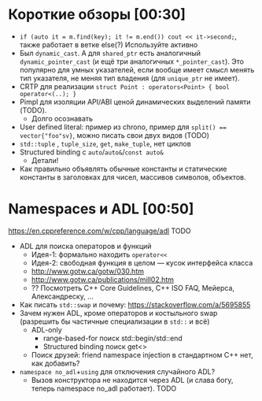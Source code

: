 # Короткие обзоры [00:30]
* `if (auto it = m.find(key); it != m.end()) cout << it->second;`, также работает в ветке else(?)
  Используйте активно
* Был `dynamic_cast`. А для `shared_ptr` есть аналогичный `dynamic_pointer_cast` (и ещё три аналогичных `*_pointer_cast`).
  Это популярно для умных указателей, если вообще имеет смысл менять тип указателя, не меняя тип владения
  (для `unique_ptr` не имеет).
* CRTP для реализации `struct Point : operators<Point> { bool operator<(..); }`
* Pimpl для изоляции API/ABI ценой динамических выделений памяти (TODO).
  * Долго осознавать
* User defined literal: пример из chrono, пример для `split() == vector{"foo"sv}`, можно писать свои двух видов (TODO)
* `std::tuple` , `tuple_size`, `get`, `make_tuple`, нет циклов
* Structured binding с `auto`/`auto&`/`const auto&`
  * Детали!
* Как правильно объявлять обычные константы и статические константы в заголовках для чисел, массивов символов, объектов.

# Namespaces и ADL [00:50]
https://en.cppreference.com/w/cpp/language/adl
TODO

* ADL для поиска операторов и функций
  * Идея-1: формально находить `operator<<`
  * Идея-2: свободная функция в целом — кусок интерфейса класса
  * http://www.gotw.ca/gotw/030.htm
  * http://www.gotw.ca/publications/mill02.htm
  * ?? Посмотреть C++ Core Guidelines, C++ ISO FAQ, Мейерса, Александреску, ...
* Как писать `std::swap` и почему: https://stackoverflow.com/a/5695855
* Зачем нужен ADL, кроме операторов и костыльного swap (разрешить бы частичные специализации в `std::` и всё)
  * ADL-only
    * range-based-for поиск std::begin/std::end
    * Structured binding поиск get<>
  * Поиск друзей: friend namespace injection в стандартном C++ нет, как добавить? 
* `namespace no_adl`+`using` для отключения случайного ADL?
  * Вызов конструктора не находится через ADL (и слава богу, теперь namespace no_adl работает). TODO
